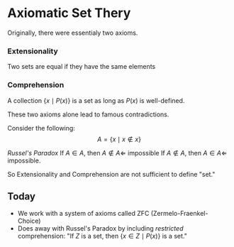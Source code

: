 # Axiomatic Set Thery
Originally, there were essentialy two axioms.

### Extensionality
Two sets are equal if they have the same elements

### Comprehension
A collection $\{x \mid P(x)\}$ is a set as long as $P(x)$ is well-defined.

These two axioms alone lead to famous contradictions.

Consider the following:
$$A = \{x \mid x \notin x\}$$

*Russel's Paradox*
If $A \in A$, then $A \notin A \Leftarrow$  impossible
If $A \notin A$, then $A \in A \Leftarrow$ impossible.

So Extensionality and Comprehension are not sufficient to define "set."

## Today
- We work with a system of axioms called ZFC (Zermelo-Fraenkel-Choice)
- Does away with Russel's Paradox by including *restricted* comprehension:
  "If  $Z$ is a set, then $\{x \in Z \mid P(x)\}$ is a set."
